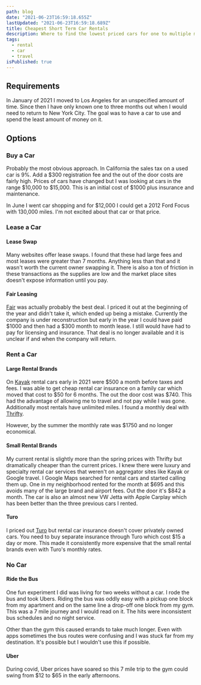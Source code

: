 ```yaml
---
path: blog
date: "2021-06-23T16:59:18.655Z"
lastUpdated: "2021-06-23T16:59:18.689Z"
title: Cheapest Short Term Car Rentals
description: Where to find the lowest priced cars for one to multiple months
tags:
  - rental
  - car
  - travel
isPublished: true
---
```


## Requirements

In January of 2021 I moved to Los Angeles for an unspecified amount of time. Since then I have only known one to three months out when I would need to return to New York City. The goal was to have a car to use and spend the least amount of money on it.

## Options

### Buy a Car

Probably the most obvious approach. In California the sales tax on a used car is 9%. Add a $300 registration fee and the out of the door costs are fairly high. Prices of cars have changed but I was looking at cars in the range $10,000 to $15,000. This is an initial cost of $1000 plus insurance and maintenance.

In June I went car shopping and for \$12,000 I could get a 2012 Ford Focus with 130,000 miles. I'm not excited about that car or that price.

### Lease a Car

#### Lease Swap

Many websites offer lease swaps. I found that these had large fees and most leases were greater than 7 months. Anything less than that and it wasn't worth the current owner swapping it. There is also a ton of friction in these transactions as the supplies are low and the market place sites doesn't expose information until you pay.

#### Fair Leasing

[Fair](https://www.fair.com/) was actually probably the best deal. I priced it out at the beginning of the year and didn't take it, which ended up being a mistake. Currently the company is under reconstruction but early in the year I could have paid $1000 and then had a $300 month to month lease. I still would have had to pay for licensing and insurance. That deal is no longer available and it is unclear if and when the company will return.

### Rent a Car

#### Large Rental Brands

On [Kayak](https://www.kayak.com) rental cars early in 2021 were $500 a month before taxes and fees. I was able to get cheap rental car insurance on a family car which moved that cost to $50 for 6 months. The out the door cost was \$740. This had the advantage of allowing me to travel and not pay while I was gone. Additionally most rentals have unlimited miles. I found a monthly deal with [Thrifty](https://www.thrifty.com).

However, by the summer the monthly rate was \$1750 and no longer economical.

#### Small Rental Brands

My current rental is slightly more than the spring prices with Thrifty but dramatically cheaper than the current prices. I knew there were luxury and specialty rental car services that weren't on aggregator sites like Kayak or Google travel. I Google Maps searched for rental cars and started calling them up. One in my neighborhood rented for the month at $695 and this avoids many of the large brand and airport fees. Out the door it's $842 a month. The car is also an almost new VW Jetta with Apple Carplay which has been better than the three previous cars I rented.

#### Turo

I priced out [Turo](https://www.Turo.com) but rental car insurance doesn't cover privately owned cars. You need to buy separate insurance through Turo which cost \$15 a day or more. This made it consistently more expensive that the small rental brands even with Turo's monthly rates.

### No Car

#### Ride the Bus

One fun experiment I did was living for two weeks without a car. I rode the bus and took Ubers. Riding the bus was oddly easy with a pickup one block from my apartment and on the same line a drop-off one block from my gym. This was a 7 mile journey and I would read on it. The hits were inconsistent bus schedules and no night service.

Other than the gym this caused errands to take much longer. Even with apps sometimes the bus routes were confusing and I was stuck far from my destination. It's possible but I wouldn't use this if possible.

#### Uber

During covid, Uber prices have soared so this 7 mile trip to the gym could swing from $12 to $65 in the early afternoons.
